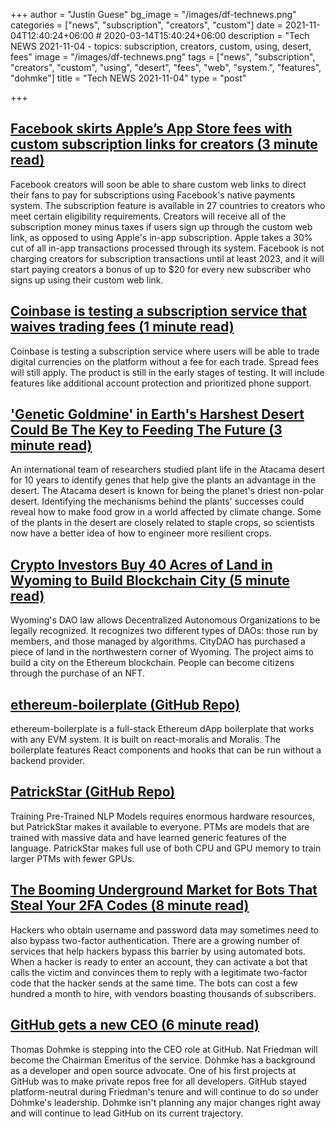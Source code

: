 +++
author = "Justin Guese"
bg_image = "/images/df-technews.png"
categories = ["news", "subscription", "creators", "custom"]
date = 2021-11-04T12:40:24+06:00 # 2020-03-14T15:40:24+06:00
description = "Tech NEWS 2021-11-04 - topics: subscription, creators, custom, using, desert, fees"
image = "/images/df-technews.png"
tags = ["news", "subscription", "creators", "custom", "using", "desert", "fees", "web", "system.", "features", "dohmke"]
title = "Tech NEWS 2021-11-04"
type = "post"

+++

## [Facebook skirts Apple’s App Store fees with custom subscription links for creators (3 minute read)](https://www.theverge.com/2021/11/3/22761620/facebook-apple-app-store-fees-subscription-links-creators?scrolla=5eb6d68b7fedc32c19ef33b4)

Facebook creators will soon be able to share custom web links to direct their fans to pay for subscriptions using Facebook's native payments system. The subscription feature is available in 27 countries to creators who meet certain eligibility requirements. Creators will receive all of the subscription money minus taxes if users sign up through the custom web link, as opposed to using Apple's in-app subscription. Apple takes a 30% cut of all in-app transactions processed through its system. Facebook is not charging creators for subscription transactions until at least 2023, and it will start paying creators a bonus of up to $20 for every new subscriber who signs up using their custom web link.

## [Coinbase is testing a subscription service that waives trading fees (1 minute read)](https://www.cnet.com/personal-finance/crypto/coinbase-is-testing-a-subscription-service-that-waives-trading-fees/)

Coinbase is testing a subscription service where users will be able to trade digital currencies on the platform without a fee for each trade. Spread fees will still apply. The product is still in the early stages of testing. It will include features like additional account protection and prioritized phone support.

## ['Genetic Goldmine' in Earth's Harshest Desert Could Be The Key to Feeding The Future (3 minute read)](https://www.sciencealert.com/genetic-goldmine-in-earth-s-harshest-desert-could-be-the-key-to-feeding-the-future)

An international team of researchers studied plant life in the Atacama desert for 10 years to identify genes that help give the plants an advantage in the desert. The Atacama desert is known for being the planet's driest non-polar desert. Identifying the mechanisms behind the plants' successes could reveal how to make food grow in a world affected by climate change. Some of the plants in the desert are closely related to staple crops, so scientists now have a better idea of how to engineer more resilient crops.

## [Crypto Investors Buy 40 Acres of Land in Wyoming to Build Blockchain City (5 minute read)](https://www.vice.com/en/article/93b5ve/crypto-investors-buy-40-acres-of-land-in-wyoming-to-build-blockchain-city)

Wyoming's DAO law allows Decentralized Autonomous Organizations to be legally recognized. It recognizes two different types of DAOs: those run by members, and those managed by algorithms. CityDAO has purchased a piece of land in the northwestern corner of Wyoming. The project aims to build a city on the Ethereum blockchain. People can become citizens through the purchase of an NFT.

## [ethereum-boilerplate (GitHub Repo)](https://github.com/ethereum-boilerplate/ethereum-boilerplate)

ethereum-boilerplate is a full-stack Ethereum dApp boilerplate that works with any EVM system. It is built on react-moralis and Moralis. The boilerplate features React components and hooks that can be run without a backend provider.

## [PatrickStar (GitHub Repo)](https://github.com/Tencent/PatrickStar)

Training Pre-Trained NLP Models requires enormous hardware resources, but PatrickStar makes it available to everyone. PTMs are models that are trained with massive data and have learned generic features of the language. PatrickStar makes full use of both CPU and GPU memory to train larger PTMs with fewer GPUs.

## [The Booming Underground Market for Bots That Steal Your 2FA Codes (8 minute read)](https://www.vice.com/en/article/y3vz5k/booming-underground-market-bots-2fa-otp-paypal-amazon-bank-apple-venmo)

Hackers who obtain username and password data may sometimes need to also bypass two-factor authentication. There are a growing number of services that help hackers bypass this barrier by using automated bots. When a hacker is ready to enter an account, they can activate a bot that calls the victim and convinces them to reply with a legitimate two-factor code that the hacker sends at the same time. The bots can cost a few hundred a month to hire, with vendors boasting thousands of subscribers.

## [GitHub gets a new CEO (6 minute read)](https://techcrunch.com/2021/11/03/github-gets-a-new-ceo/)

Thomas Dohmke is stepping into the CEO role at GitHub. Nat Friedman will become the Chairman Emeritus of the service. Dohmke has a background as a developer and open source advocate. One of his first projects at GitHub was to make private repos free for all developers. GitHub stayed platform-neutral during Friedman's tenure and will continue to do so under Dohmke's leadership. Dohmke isn't planning any major changes right away and will continue to lead GitHub on its current trajectory.

